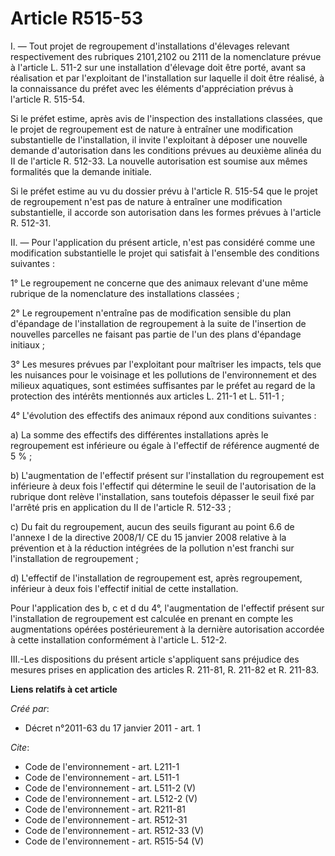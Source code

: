 # Article R515-53

I. ― Tout projet de regroupement d'installations d'élevages relevant respectivement des rubriques 2101,2102 ou 2111 de la
nomenclature prévue à l'article L. 511-2 sur une installation d'élevage doit être porté, avant sa réalisation et par
l'exploitant de l'installation sur laquelle il doit être réalisé, à la connaissance du préfet avec les éléments
d'appréciation prévus à l'article R. 515-54. 

Si le préfet estime, après avis de l'inspection des installations classées, que le projet de regroupement est de nature à
entraîner une modification substantielle de l'installation, il invite l'exploitant à déposer une nouvelle demande
d'autorisation dans les conditions prévues au deuxième alinéa du II de l'article R. 512-33. La nouvelle autorisation est
soumise aux mêmes formalités que la demande initiale. 

Si le préfet estime au vu du dossier prévu à l'article R. 515-54 que le projet de regroupement n'est pas de nature à
entraîner une modification substantielle, il accorde son autorisation dans les formes prévues à l'article R. 512-31. 

II. ― Pour l'application du présent article, n'est pas considéré comme une modification substantielle le projet qui satisfait
à l'ensemble des conditions suivantes : 

1° Le regroupement ne concerne que des animaux relevant d'une même rubrique de la nomenclature des installations classées ; 

2° Le regroupement n'entraîne pas de modification sensible du plan d'épandage de l'installation de regroupement à la suite de
l'insertion de nouvelles parcelles ne faisant pas partie de l'un des plans d'épandage initiaux ; 

3° Les mesures prévues par l'exploitant pour maîtriser les impacts, tels que les nuisances pour le voisinage et les
pollutions de l'environnement et des milieux aquatiques, sont estimées suffisantes par le préfet au regard de la protection
des intérêts mentionnés aux articles L. 211-1 et L. 511-1 ; 

4° L'évolution des effectifs des animaux répond aux conditions suivantes : 

a) La somme des effectifs des différentes installations après le regroupement est inférieure ou égale à l'effectif de
référence augmenté de 5 % ; 

b) L'augmentation de l'effectif présent sur l'installation du regroupement est inférieure à deux fois l'effectif qui
détermine le seuil de l'autorisation de la rubrique dont relève l'installation, sans toutefois dépasser le seuil fixé par
l'arrêté pris en application du II de l'article R. 512-33 ; 

c) Du fait du regroupement, aucun des seuils figurant au point 6.6 de l'annexe I de la directive 2008/1/ CE du 15 janvier
2008 relative à la prévention et à la réduction intégrées de la pollution n'est franchi sur l'installation de regroupement ; 

d) L'effectif de l'installation de regroupement est, après regroupement, inférieur à deux fois l'effectif initial de cette
installation. 

Pour l'application des b, c et d du 4°, l'augmentation de l'effectif présent sur l'installation de regroupement est calculée
en prenant en compte les augmentations opérées postérieurement à la dernière autorisation accordée à cette installation
conformément à l'article L. 512-2. 

III.-Les dispositions du présent article s'appliquent sans préjudice des mesures prises en application des articles R.
211-81, R. 211-82 et R. 211-83.

**Liens relatifs à cet article**

_Créé par_:

  - Décret n°2011-63 du 17 janvier 2011 - art. 1

_Cite_:

  - Code de l'environnement - art. L211-1
  - Code de l'environnement - art. L511-1
  - Code de l'environnement - art. L511-2 (V)
  - Code de l'environnement - art. L512-2 (V)
  - Code de l'environnement - art. R211-81
  - Code de l'environnement - art. R512-31
  - Code de l'environnement - art. R512-33 (V)
  - Code de l'environnement - art. R515-54 (V)
